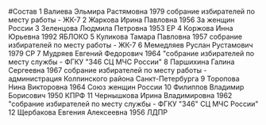#Состав
1 Валиева Эльмира Растямовна 1979 собрание избирателей по месту работы - ЖК-7
2 Жаркова Ирина Павловна 1956 За женщин России
3 Зеленцова Людмила Петровна 1953 ЕР
4 Коржова Инна Юрьевна 1992 ЯБЛОКО
5 Куликова Тамара Павловна 1957 собрание избирателей по месту работы - ЖК-7
6 Мемедляев Руслан Рустамович 1979 СР
7 Мудряев Евгений Федорович 1964 \"собрание избирателей по месту службы - ФГКУ \"346 СЦ МЧС России\"
8 Паршихина Галина Сергеевна 1967 собрание избирателей по месту работы - администрация Колпинского района Санкт-Петербурга
9 Торопова Нина Викторовна 1964 Союз женщин России
10 Филиппов Владимир Борисович 1950 КПРФ
11 Чернышкова Ирина Владимировна 1962 \"собрание избирателей по месту службы - ФГКУ \"346\" СЦ МЧС России\"
12 Щербакова Евгения Алексеевна 1956 ЛДПР
